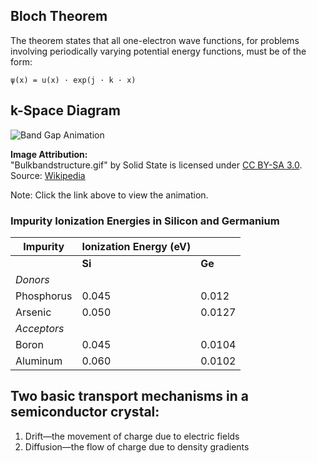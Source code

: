 ## Bloch Theorem

The theorem states that all one-electron wave functions, for problems involving periodically varying potential energy functions, must be of the form:  

`ψ(x) = u(x) · exp(j · k · x)`

## k-Space Diagram
![Band Gap Animation](https://upload.wikimedia.org/wikipedia/commons/d/d2/Bulkbandstructure.gif)

**Image Attribution:**  
"Bulkbandstructure.gif" by Solid State is licensed under [CC BY-SA 3.0](https://creativecommons.org/licenses/by-sa/3.0/).  
Source: [Wikipedia](https://en.wikipedia.org/wiki/File:Bulkbandstructure.gif)

Note: Click the link above to view the animation.

### Impurity Ionization Energies in Silicon and Germanium

| **Impurity**   | **Ionization Energy (eV)** |            |  
|----------------|----------------------------|------------|  
|                | **Si**                     | **Ge**     |  
| *Donors*       |                            |            |  
| Phosphorus     | 0.045                      | 0.012      |  
| Arsenic        | 0.050                      | 0.0127     |  
| *Acceptors*    |                            |            |  
| Boron          | 0.045                      | 0.0104     |  
| Aluminum       | 0.060                      | 0.0102     |


## Two basic transport mechanisms in a semiconductor crystal:
1. Drift—the movement of charge due to electric fields  
2. Diffusion—the flow of charge due to density gradients
